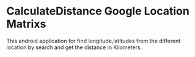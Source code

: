 # CalculateDistance Google Location Matrixs
 This android application for find longitude,latitudes from the different location by search and get the distance in Kilometers.
